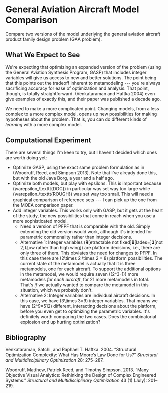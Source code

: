 General Aviation Aircraft Model Comparison
==========================================

Compare two versions of the model underlying the general aviation aircraft product family design problem (GAA problem).

What We Expect to See
---------------------

We're expecting that optimizing an expanded version of the problem (using the General Aviation Synthesis Program, GASP) that includes integer variables will give us access to new and better solutions. The point being that this points out the tradeoff inherent to metamodeling --- you're always sacrificing accuracy for ease of optimization and analysis. That point, though, is totally straightforward. (Venkataraman and Haftka 2004) even give examples of exactly this, and their paper was published a decade ago.

We need to make a more complicated point. Changing models, from a less complex to a more complex model, opens up new possibilities for making hypotheses about the problem. That is, you can do different kinds of *learning* with a more complex model.

Computational Experiment
------------------------

There are several things I'm keen to try, but I haven't decided which ones are worth doing yet:

-   Optimize GASP, using the exact same problem formulation as in (Woodruff, Reed, and Simpson 2013). Note that I've already done this, but with the old Java Borg, a year and a half ago.
-   Optimize both models, but play with epsilons. This is important because \(\varepsilon_\texttt{DOC}\) in particular was set way too large while \(\varepsilon_\texttt{ROUGH}\) was set way too small. This will need a graphical comparison of reference sets --- I can pick up the one from the MOEA comparison paper.
-   Add integer variables. This works only with GASP, but it gets at the heart of the study, the new possibilities that come in reach when you use a more sophisticated model.
    -   Need a version of PFPF that is comparable with the old. Simply extending the old version would work, although it's intended for parametric commonality rather than integer decisions.
    -   Alternative 1: Integer variables (**R**[etractable not fixed]**B**[lades=]**3**[not 2]**L**[ow rather than high wing]) are platform decisions, i.e., there are only three of them. This obviates the need for changes to PFPF. In this case there are \(2\times 2 \times 2 = 8\) platform possibilities. The current state of the metamodel is actually that it is three metamodels, one for each aircraft. To support the additional options in the metamodel, we would require seven (\(2^3-1\)) more metamodels *for each aircraft*, for 21 more metamodels in total. That's *if* we actually wanted to compare the metamodel in this situation, which we probably don't.
    -   Alternative 2: Integer variables are individual aircraft decisions. In this case, we have \(3\times 3=9\) integer variables. That means we have \(2^9=512\) different, interacting decisions about the platform, before you even get to optimizing the parametric variables. It's definitely worth comparing the two cases. Does the combinatorial explosion end up hurting optimization?

Bibliography
------------

Venkataraman, Satchi, and Raphael T. Haftka. 2004. “Structural Optimization Complexity: What Has Moore’s Law Done for Us?” *Structural and Multidisciplinary Optimization* 28: 275–287.

Woodruff, Matthew, Patrick Reed, and Timothy Simpson. 2013. “Many Objective Visual Analytics: Rethinking the Design of Complex Engineered Systems.” *Structural and Multidisciplinary Optimization* 43 (1) (July): 201–219.


